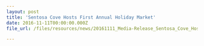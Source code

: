 ```yaml
---
layout: post
title: 'Sentosa Cove Hosts First Annual Holiday Market'
date: 2016-11-11T00:00:00.000Z
file_url: /files/resources/news/20161111_Media-Release_Sentosa_Cove_Hosts_First_Annual_Holiday_Market.pdf

---
```

